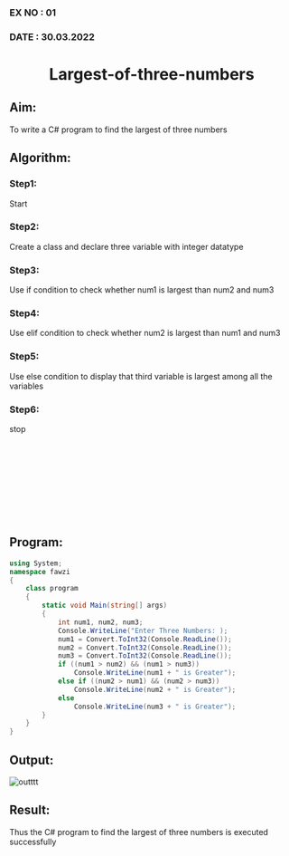 ### EX NO : 01
### DATE  : 30.03.2022
# <p align="center"> Largest-of-three-numbers </p>

## Aim:
To write a C# program to find the largest of three numbers

## Algorithm:
### Step1: 
Start
### Step2:
Create a class and declare three variable with integer datatype
### Step3:
Use if condition to check whether num1 is largest than num2 and num3
### Step4:
Use elif condition to check whether num2 is largest than num1 and num3
### Step5:
Use else condition to display that third variable is largest among all the variables
### Step6:
stop

<br/><br/><br/><br/><br/><br/><br/><br/>

## Program:
```c#
using System;
namespace fawzi
{
    class program
    {
        static void Main(string[] args)
        {
            int num1, num2, num3;
            Console.WriteLine("Enter Three Numbers: );
            num1 = Convert.ToInt32(Console.ReadLine());
            num2 = Convert.ToInt32(Console.ReadLine());
            num3 = Convert.ToInt32(Console.ReadLine());
            if ((num1 > num2) && (num1 > num3))
                Console.WriteLine(num1 + " is Greater");
            else if ((num2 > num1) && (num2 > num3))
                Console.WriteLine(num2 + " is Greater");
            else
                Console.WriteLine(num3 + " is Greater");
        }
    }
}
```
## Output:

![outttt](https://user-images.githubusercontent.com/75235022/175532590-5434132a-10f3-4557-8a9e-e9f4871d21dc.png)



## Result:
Thus the C# program to find the largest of three numbers is executed successfully
